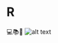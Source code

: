# R
💻📚🎲
![alt text](https://upload.wikimedia.org/wikipedia/commons/thumb/1/1b/R_logo.svg/1200px-R_logo.svg.png)
